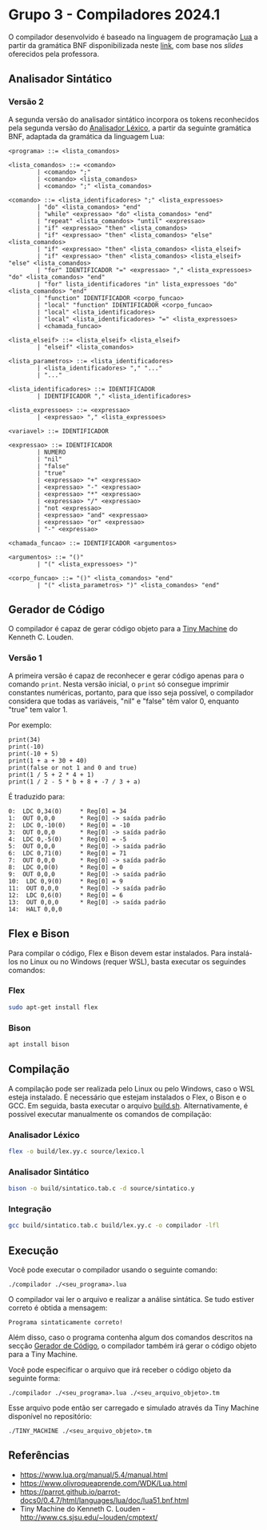 # Grupo 3 - Compiladores 2024.1

O compilador desenvolvido é baseado na linguagem de programação [Lua](https://www.lua.org/manual/5.1/manual.html) a partir da gramática BNF disponibilizada neste [link](https://parrot.github.io/parrot-docs0/0.4.7/html/languages/lua/doc/lua51.bnf.html), com base nos *slides* oferecidos pela professora.

## Analisador Sintático

### Versão 2

A segunda versão do analisador sintático incorpora os tokens reconhecidos pela segunda versão do [Analisador Léxico](source/lexico.l), a partir da seguinte gramática BNF, adaptada da gramática da linguagem Lua:

```bnf
<programa> ::= <lista_comandos>

<lista_comandos> ::= <comando>
        | <comando> ";"
        | <comando> <lista_comandos>
        | <comando> ";" <lista_comandos>

<comando> ::= <lista_identificadores> ";" <lista_expressoes>
        | "do" <lista_comandos> "end"
        | "while" <expressao> "do" <lista_comandos> "end"
        | "repeat" <lista_comandos> "until" <expressao>
        | "if" <expressao> "then" <lista_comandos>
        | "if" <expressao> "then" <lista_comandos> "else" <lista_comandos>
        | "if" <expressao> "then" <lista_comandos> <lista_elseif>
        | "if" <expressao> "then" <lista_comandos> <lista_elseif> "else" <lista_comandos>
        | "for" IDENTIFICADOR "=" <expressao> "," <lista_expressoes> "do" <lista_comandos> "end"
        | "for" lista_identificadores "in" lista_expressoes "do" <lista_comandos> "end"
        | "function" IDENTIFICADOR <corpo_funcao>
        | "local" "function" IDENTIFICADOR <corpo_funcao>
        | "local" <lista_identificadores> 
        | "local" <lista_identificadores> "=" <lista_expressoes>
        | <chamada_funcao>

<lista_elseif> ::= <lista_elseif> <lista_elseif>
        | "elseif" <lista_comandos>

<lista_parametros> ::= <lista_identificadores>
        | <lista_identificadores> "," "..."
        | "..."

<lista_identificadores> ::= IDENTIFICADOR
        | IDENTIFICADOR "," <lista_identificadores>

<lista_expressoes> ::= <expressao>
        | <expressao> "," <lista_expressoes>

<variavel> ::= IDENTIFICADOR

<expressao> ::= IDENTIFICADOR
        | NUMERO
        | "nil"
        | "false"
        | "true"
        | <expressao> "+" <expressao>
        | <expressao> "-" <expressao>
        | <expressao> "*" <expressao>
        | <expressao> "/" <expressao>
        | "not <expressao>
        | <expressao> "and" <expressao>
        | <expressao> "or" <expressao>
        | "-" <expressao>

<chamada_funcao> ::= IDENTIFICADOR <argumentos>

<argumentos> ::= "()"
        | "(" <lista_expressoes> ")"

<corpo_funcao> ::= "()" <lista_comandos> "end"
        | "(" <lista_parametros> ")" <lista_comandos> "end"

```

## Gerador de Código

O compilador é capaz de gerar código objeto para a [Tiny Machine](http://www.cs.sjsu.edu/~louden/cmptext/) do Kenneth C. Louden.

### Versão 1

A primeira versão é capaz de reconhecer e gerar código apenas para o comando `print`. Nesta versão inicial, o `print` só consegue imprimir constantes numéricas, portanto, para que isso seja possível, o compilador considera que todas as variáveis, "nil" e "false" têm valor 0, enquanto "true" tem valor 1.

Por exemplo:

```
print(34)
print(-10)
print(-10 + 5)
print(1 + a + 30 + 40)
print(false or not 1 and 0 and true)
print(1 / 5 + 2 * 4 + 1)
print(1 / 2 - 5 * b + 8 + -7 / 3 + a)
```

É traduzido para:

```
0:  LDC 0,34(0)		* Reg[0] = 34
1:  OUT 0,0,0 	 	* Reg[0] -> saída padrão
2:  LDC 0,-10(0)	* Reg[0] = -10
3:  OUT 0,0,0 	 	* Reg[0] -> saída padrão
4:  LDC 0,-5(0)		* Reg[0] = -5
5:  OUT 0,0,0 	 	* Reg[0] -> saída padrão
6:  LDC 0,71(0)		* Reg[0] = 71
7:  OUT 0,0,0 	 	* Reg[0] -> saída padrão
8:  LDC 0,0(0)		* Reg[0] = 0
9:  OUT 0,0,0 	 	* Reg[0] -> saída padrão
10:  LDC 0,9(0)		* Reg[0] = 9
11:  OUT 0,0,0 	 	* Reg[0] -> saída padrão
12:  LDC 0,6(0)		* Reg[0] = 6
13:  OUT 0,0,0 	 	* Reg[0] -> saída padrão
14:  HALT 0,0,0
```

## Flex e Bison

Para compilar o código, Flex e Bison devem estar instalados. Para instalá-los no Linux ou no Windows (requer WSL), basta executar os seguindes comandos:

### Flex

```bash
sudo apt-get install flex
```

### Bison

```bash
apt install bison
```

## Compilação

A compilação pode ser realizada pelo Linux ou pelo Windows, caso o WSL esteja instalado. É necessário que estejam instalados o Flex, o Bison e o GCC. Em seguida, basta executar o arquivo [build.sh](./build.sh). Alternativamente, é possível executar manualmente os comandos de compilação:

### Analisador Léxico

```bash
flex -o build/lex.yy.c source/lexico.l
```

### Analisador Sintático

```bash
bison -o build/sintatico.tab.c -d source/sintatico.y
```

### Integração

```bash
gcc build/sintatico.tab.c build/lex.yy.c -o compilador -lfl
```

## Execução

Você pode executar o compilador usando o seguinte comando:

```
./compilador ./<seu_programa>.lua
```

O compilador vai ler o arquivo e realizar a análise sintática. Se tudo estiver correto é obtida a mensagem:

`Programa sintaticamente correto!`

Além disso, caso o programa contenha algum dos comandos descritos na secção [Gerador de Código](#gerador-de-código), o compilador também irá gerar o código objeto para a Tiny Machine.

Você pode especificar o arquivo que irá receber o código objeto da seguinte forma:

```
./compilador ./<seu_programa>.lua ./<seu_arquivo_objeto>.tm
```

Esse arquivo pode então ser carregado e simulado através da Tiny Machine disponível no repositório:

```
./TINY_MACHINE ./<seu_arquivo_objeto>.tm
```

## Referências

- https://www.lua.org/manual/5.4/manual.html
- https://www.olivroqueaprende.com/WDK/Lua.html
- https://parrot.github.io/parrot-docs0/0.4.7/html/languages/lua/doc/lua51.bnf.html
- Tiny Machine do Kenneth C. Louden - http://www.cs.sjsu.edu/~louden/cmptext/
